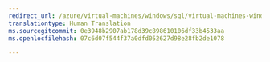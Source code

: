 ```yaml
---
redirect_url: /azure/virtual-machines/windows/sql/virtual-machines-windows-sql-security
translationtype: Human Translation
ms.sourcegitcommit: 0e3948b2907ab178d39c898610106df33b4533aa
ms.openlocfilehash: 07c6d07f544f37a0dfd052627d98e28fb2de1078

---
```



<!--HONumber=Feb17_HO3-->


